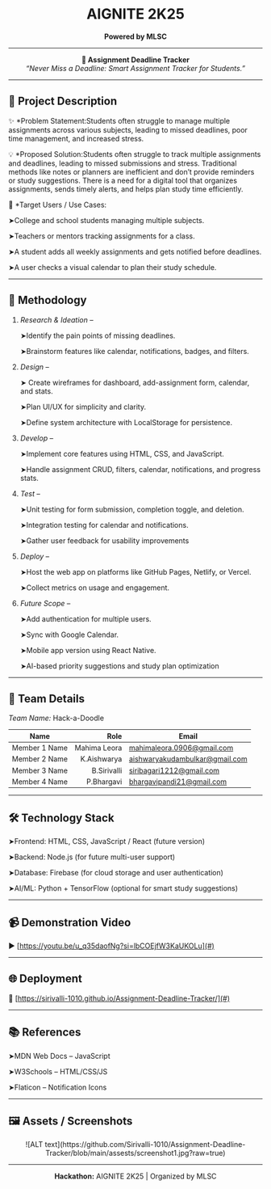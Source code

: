 <!-- AIGNITE Banner (centered) -->
<div align="center">
  <h1> AIGNITE 2K25</h1>
  <p><strong>Powered by MLSC</strong></p>
</div>

---

<p align="center">
  <strong>🚀 Assignment Deadline Tracker</strong><br/>
  <em>“Never Miss a Deadline: Smart Assignment Tracker for Students.”
</em>
</p>

---

## 📖 Project Description
✨ *Problem Statement:Students often struggle to manage multiple assignments across various subjects, leading to missed deadlines, poor time management, and increased stress.

💡 *Proposed Solution:Students often struggle to track multiple assignments and deadlines, leading to missed submissions and stress. Traditional methods like notes or planners are inefficient and don’t provide reminders or study suggestions. There is a need for a digital tool that organizes assignments, sends timely alerts, and helps plan study time efficiently.


🎯 *Target Users / Use Cases: 

➤College and school students managing multiple subjects.

➤Teachers or mentors tracking assignments for a class.

➤A student adds all weekly assignments and gets notified before deadlines.

➤A user checks a visual calendar to plan their study schedule.

---

## 🔬 Methodology
1. *Research & Ideation* –
 
     ➤Identify the pain points of missing deadlines.
   
     ➤Brainstorm features like calendar, notifications, badges, and filters.  
  
4. *Design* –
 
    ➤ Create wireframes for dashboard, add-assignment form, calendar, and stats.

    ➤Plan UI/UX for simplicity and clarity.

    ➤Define system architecture with LocalStorage for persistence.  
  
3. *Develop* –

    ➤Implement core features using HTML, CSS, and JavaScript.

    ➤Handle assignment CRUD, filters, calendar, notifications, and progress stats. 
  
4. *Test* – 

    ➤Unit testing for form submission, completion toggle, and deletion.

    ➤Integration testing for calendar and notifications.

    ➤Gather user feedback for usability improvements
   
6. *Deploy* –

    ➤Host the web app on platforms like GitHub Pages, Netlify, or Vercel.

    ➤Collect metrics on usage and engagement.

7. *Future Scope* –

   ➤Add authentication for multiple users.

   ➤Sync with Google Calendar.

   ➤Mobile app version using React Native.

   ➤AI-based priority suggestions and study plan optimization

---

## 👥 Team Details
*Team Name:* Hack-a-Doodle

| Name | Role | Email |
|---|---:|---|
| Member 1 Name| Mahima Leora | mahimaleora.0906@gmail.com     |
| Member 2 Name| K.Aishwarya  | aishwaryakudambulkar@gmail.com |
| Member 3 Name| B.Sirivalli  | siribagari1212@gmail.com       |(Optional)
| Member 4 Name| P.Bhargavi   | bhargavipandi21@gmail.com      |(Optional)

---

## 🛠 Technology Stack

➤Frontend: HTML, CSS, JavaScript / React (future version)

➤Backend: Node.js (for future multi-user support)

➤Database: Firebase (for cloud storage and user authentication)

➤AI/ML: Python + TensorFlow (optional for smart study suggestions)

---

## 📹 Demonstration Video
▶ [https://youtu.be/u_q35daofNg?si=lbCOEjfW3KaUKOLu](#)

---

## 🌐 Deployment
🔗 [https://sirivalli-1010.github.io/Assignment-Deadline-Tracker/](#)

---

## 📚 References
  ➤MDN Web Docs – JavaScript

  ➤W3Schools – HTML/CSS/JS

  ➤Flaticon – Notification Icons

---

## 🖼 Assets / Screenshots
<p align="center">
 ![ALT text](https://github.com/Sirivalli-1010/Assignment-Deadline-Tracker/blob/main/assests/screenshot1.jpg?raw=true)
</p>

---

<p align="center">
  <b>Hackathon:</b> AIGNITE 2K25 | Organized by MLSC<br/>
</p>
